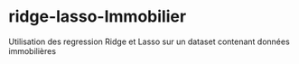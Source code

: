 # ridge-lasso-Immobilier
Utilisation des regression Ridge et Lasso sur un dataset contenant données immobilières
